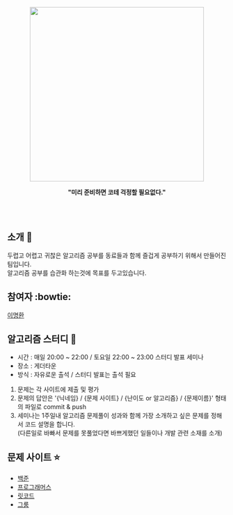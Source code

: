 <p align="center" >
<img src="https://user-images.githubusercontent.com/56781342/158057047-962e8043-73e2-4b45-80b3-2845fef1c257.png"  width="400" height="400"/>
</p>
<p align="center" >
<b >"미리 준비하면 코테 걱정할 필요없다."</b>
</p>

<br>
<br>

## 소개 :wave:
두렵고 어렵고 귀찮은 알고리즘 공부를 동료들과 함께 즐겁게 공부하기 위해서 만들어진 팀입니다. <br/>
알고리즘 공부를 습관화 하는것에 목표를 두고있습니다.

## 참여자 :bowtie:
[이명환](https://github.com/Gobans )

## 알고리즘 스터디 :pencil:

 - 시간 : 매일 20:00 ~ 22:00 / 토요일 22:00 ~ 23:00 스터디 발표 세미나
 - 장소 : 게더타운
 - 방식 : 자유로운 출석 / 스터디 발표는 출석 필요

 1. 문제는 각 사이트에 제출 및 평가
 2. 문제의 답안은 '{닉네임} / {문제 사이트} / {난이도 or 알고리즘} / {문제이름}' 형태의 파일로 commit & push
 3. 세미나는 1주일내 알고리즘 문제풀이 성과와 함께 가장 소개하고 싶은 문제를 정해서 코드 설명을 합니다. <br/>
    (다른일로 바빠서 문제를 못풀었다면 바쁘게했던 일들이나 개발 관련 소재를 소개)
    
## 문제 사이트 :star:

- [백준](https://www.acmicpc.net/)
- [프로그래머스](https://programmers.co.kr/?utm_source=google&utm_medium=cpc&utm_campaign=brand_prgms_pc&gclid=Cj0KCQiAybaRBhDtARIsAIEG3kl3hxt48DwDVsz7J3pER91Zxi9v8kJVAsKLufcm1ERRuXZ8twXToNIaAovREALw_wcB)
- [릿코드](https://leetcode.com/)
- [그룸](https://www.goorm.io/)

